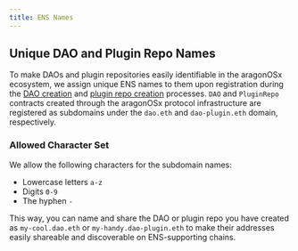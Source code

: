 ```yaml
---
title: ENS Names
---
```


## Unique DAO and Plugin Repo Names

To make DAOs and plugin repositories easily identifiable in the aragonOSx ecosystem, we assign unique ENS names to them upon registration during the [DAO creation](./01-dao-creation/index.md/) and [plugin repo creation](./02-plugin-management/01-plugin-repo/01-plugin-repo-creation.md) processes.
`DAO` and `PluginRepo` contracts created through the aragonOSx protocol infrastructure are registered as subdomains under the `dao.eth` and `dao-plugin.eth` domain, respectively.

### Allowed Character Set

We allow the following characters for the subdomain names:

- Lowercase letters `a-z`
- Digits `0-9`
- The hyphen `-`

This way, you can name and share the DAO or plugin repo you have created as `my-cool.dao.eth` or `my-handy.dao-plugin.eth` to make their addresses easily shareable and discoverable on ENS-supporting chains.
